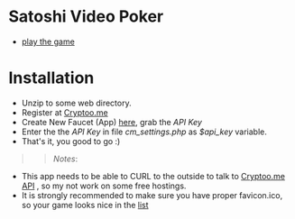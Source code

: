 Satoshi Video Poker
===================


 * [play the game](http://gra4.com/games/vp)
 
Installation
============
 * Unzip to some web directory.
 * Register at [Cryptoo.me](https://cryptoo.me/register/)
 * Create New Faucet (App) [here](https://cryptoo.me/faucets/), grab the *API Key*
 * Enter the the *API Key* in file *cm_settings.php* as *$api_key* variable.
 * That's it, you good to go :) 


>> *Notes*:
 * This app needs to be able to CURL to the outside to talk to [Cryptoo.me API](https://cryptoo.me/api-doc/) , so my not work on some free hostings.
 * It is strongly recommended to make sure you have proper favicon.ico, so your game looks nice in the [list](https://cryptoo.me/rotator/)
